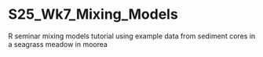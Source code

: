 # S25_Wk7_Mixing_Models
R seminar mixing models tutorial
using example data from sediment cores in a seagrass meadow in moorea
